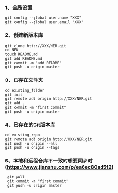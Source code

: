### 1、全局设置
```
git config --global user.name "XXX"
git config --global user.email "XXX"
```
### 2、创建新版本库
```
git clone http://XXX/NER.git
cd NER
touch README.md
git add README.md
git commit -m "add README"
git push -u origin master
```
### 3、已存在文件夹
```
cd existing_folder
git init
git remote add origin http://XXX/NER.git
git add .
git commit -m "first commit"
git push -u origin master
```
### 4、已存在的Git版本库
```
cd existing_repo
git remote add origin http://XXX/NER.git
git push -u origin --all
git push -u origin --tags
```
### 5、本地和远程仓库不一致时想要同步时(https://www.jianshu.com/p/ea6ec80ad5f2)
```
 git pull 
 git commit -m "first commit"
 git push -u origin master
```
